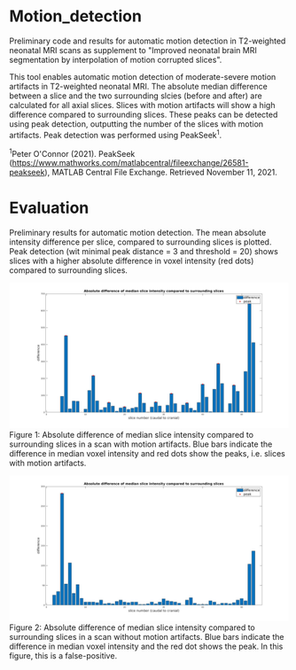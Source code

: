 # Motion_detection
Preliminary code and results for automatic motion detection in T2-weighted neonatal MRI scans as supplement to "Improved neonatal brain MRI segmentation by interpolation of motion corrupted slices".

This tool enables automatic motion detection of moderate-severe motion artifacts in T2-weighted neonatal MRI. The absolute median difference between a slice and the two surrounding slcies (before and after) are calculated for all axial slices. Slices with motion artifacts will show a high difference compared to surrounding slices. These peaks can be detected using peak detection, outputting the number of the slices with motion artifacts. Peak detection was performed using PeakSeek<sup>1</sup>.

<sup>1</sup>Peter O'Connor (2021). PeakSeek (https://www.mathworks.com/matlabcentral/fileexchange/26581-peakseek), MATLAB Central File Exchange. Retrieved November 11, 2021.

# Evaluation
Preliminary results for automatic motion detection. The mean absolute intensity difference per slice, compared to surrounding slices is plotted. Peak detection (wit minimal peak distance = 3 and threshold = 20) shows slices with a higher absolute difference in voxel intensity (red dots) compared to surrounding slices.

![Peakdetection_motion](Peakdetection_motion.jpg)
Figure 1: Absolute difference of median slice intensity compared to surrounding slices in a scan with motion artifacts. Blue bars indicate the difference in median voxel intensity and red dots show the peaks, i.e. slices with motion artifacts.

![Peakdetection_nomotion](Peakdetection_nomotion.jpg)
Figure 2: Absolute difference of median slice intensity compared to surrounding slices in a scan without motion artifacts. Blue bars indicate the difference in median voxel intensity and the red dot shows the peak. In this figure, this is a false-positive.
